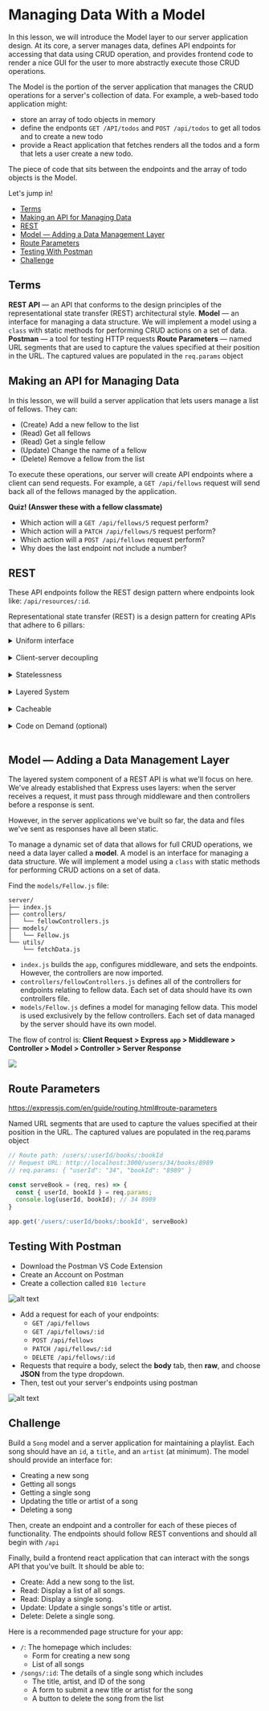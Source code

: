 # Managing Data With a Model

In this lesson, we will introduce the Model layer to our server application design. At its core, a server manages data, defines API endpoints for accessing that data using CRUD operation, and provides frontend code to render a nice GUI for the user to more abstractly execute those CRUD operations. 

The Model is the portion of the server application that manages the CRUD operations for a server's collection of data. For example, a web-based todo application might:
- store an array of todo objects in memory
- define the endponts `GET /API/todos` and `POST /api/todos` to get all todos and to create a new todo
- provide a React application that fetches renders all the todos and a form that lets a user create a new todo. 

The piece of code that sits between the endpoints and the array of todo objects is the Model.

Let's jump in!

- [Terms](#terms)
- [Making an API for Managing Data](#making-an-api-for-managing-data)
- [REST](#rest)
- [Model — Adding a Data Management Layer](#model--adding-a-data-management-layer)
- [Route Parameters](#route-parameters)
- [Testing With Postman](#testing-with-postman)
- [Challenge](#challenge)

## Terms

**REST API** — an API that conforms to the design principles of the representational state transfer (REST) architectural style.
**Model** — an interface for managing a data structure. We will implement a model using a `class` with static methods for performing CRUD actions on a set of data.
**Postman** — a tool for testing HTTP requests
**Route Parameters** — named URL segments that are used to capture the values specified at their position in the URL. The captured values are populated in the `req.params` object

## Making an API for Managing Data 

In this lesson, we will build a server application that lets users manage a list of fellows. They can:
* (Create) Add a new fellow to the list
* (Read) Get all fellows
* (Read) Get a single fellow
* (Update) Change the name of a fellow
* (Delete) Remove a fellow from the list

To execute these operations, our server will create API endpoints where a client can send requests. For example, a `GET /api/fellows` request will send back all of the fellows managed by the application.

**Quiz! (Answer these with a fellow classmate)**
* Which action will a `GET /api/fellows/5` request perform?
* Which action will a `PATCH /api/fellows/5` request perform?
* Which action will a `POST /api/fellows` request perform?
* Why does the last endpoint not include a number?

## REST

These API endpoints follow the REST design pattern where endpoints look like: `/api/resources/:id`.

Representational state transfer (REST) is a design pattern for creating APIs that adhere to 6 pillars:

<details><summary>Uniform interface</summary>

* All API requests for the same resource should look the same, no matter where the request comes from. 
* The REST API should ensure that the same piece of data, such as the name or email address of a user, belongs to only one uniform resource identifier (URI). 
* Resources shouldn’t be too large but should contain every piece of information that the client might need.

</details><br>
<details><summary>Client-server decoupling</summary>

* The client and server applications must be completely independent of each other. 
* The only information that the client application should know is the URI of the requested resource; it can't interact with the server application in any other ways. 
* Similarly, a server application shouldn't modify the client application other than passing it to the requested data via HTTP.

</details><br>
<details><summary>Statelessness</summary>

* Each request needs to include all the information necessary for processing it.
* Server applications aren’t allowed to store any data related to a client request.

</details><br>
<details><summary>Layered System</summary>
* As a rule of thumb, don’t assume that the client, and server applications connect directly to each other. There may be a number of different intermediaries in the communication loop. 
* REST APIs need to be designed so that neither the client nor the server can tell whether it communicates with the end application or an intermediary.

</details><br>
<details><summary>Cacheable</summary>

* When possible, resources should be cacheable on the client or server side. 
* Server responses also need to contain information about whether caching is allowed for the delivered resource. 
* The goal is to improve performance on the client side, while increasing scalability on the server side.

</details><br>
<details><summary>Code on Demand (optional)</summary>

* REST APIs usually send static resources, but in certain cases, responses can also contain executable code (such as Java applets). In these cases, the code should only run on-demand.

</details><br>

## Model — Adding a Data Management Layer

The layered system component of a REST API is what we'll focus on here. We've already established that Express uses layers: when the server receives a request, it must pass through middleware and then controllers before a response is sent.

However, in the server applications we've built so far, the data and files we've sent as responses have all been static. 

To manage a dynamic set of data that allows for full CRUD operations, we need a data layer called a **model**. A model is an interface for managing a data structure. We will implement a model using a `class` with static methods for performing CRUD actions on a set of data.

Find the `models/Fellow.js` file:

```
server/
├── index.js
├── controllers/
│   └── fellowControllers.js
├── models/
│   └── Fellow.js
└── utils/
    └── fetchData.js
```

* `index.js` builds the `app`, configures middleware, and sets the endpoints. However, the controllers are now imported.
* `controllers/fellowControllers.js` defines all of the controllers for endpoints relating to fellow data. Each set of data should have its own controllers file.
* `models/Fellow.js` defines a model for managing fellow data. This model is used exclusively by the fellow controllers. Each set of data managed by the server should have its own model.

The flow of control is: **Client Request > Express `app` > Middleware > Controller > Model > Controller > Server Response**

![](./images/express-middleware-model.svg)

## Route Parameters

https://expressjs.com/en/guide/routing.html#route-parameters

Named URL segments that are used to capture the values specified at their position in the URL. The captured values are populated in the req.params object

```js
// Route path: /users/:userId/books/:bookId
// Request URL: http://localhost:3000/users/34/books/8989
// req.params: { "userId": "34", "bookId": "8989" }

const serveBook = (req, res) => {
  const { userId, bookId } = req.params;
  console.log(userId, bookId); // 34 8989
}

app.get('/users/:userId/books/:bookId', serveBook)
```

## Testing With Postman

* Download the Postman VS Code Extension
* Create an Account on Postman
* Create a collection called `810 lecture`

![alt text](./images/postman-collections.png)

* Add a request for each of your endpoints:
  * `GET /api/fellows`
  * `GET /api/fellows/:id`
  * `POST /api/fellows`
  * `PATCH /api/fellows/:id`
  * `DELETE /api/fellows/:id`
* Requests that require a body, select the **body** tab, then **raw**, and choose **JSON** from the type dropdown.
* Then, test out your server's endpoints using postman

![alt text](./images/postman-testing.png)

## Challenge

Build a `Song` model and a server application for maintaining a playlist. Each song should have an `id`, a `title`, and an `artist` (at minimum). The model should provide an interface for:
* Creating a new song
* Getting all songs
* Getting a single song
* Updating the title or artist of a song
* Deleting a song

Then, create an endpoint and a controller for each of these pieces of functionality. The endpoints should follow REST conventions and should all begin with `/api`

Finally, build a frontend react application that can interact with the songs API that you've built. It should be able to:
* Create: Add a new song to the list.
* Read: Display a list of all songs.
* Read: Display a single song.
* Update: Update a single songs's title or artist.
* Delete: Delete a single song.

Here is a recommended page structure for your app:
* `/`: The homepage which includes:
  * Form for creating a new song
  * List of all songs
* `/songs/:id`: The details of a single song which includes
  * The title, artist, and ID of the song
  * A form to submit a new title or artist for the song
  * A button to delete the song from the list

